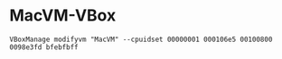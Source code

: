 # MacVM-VBox

```
VBoxManage modifyvm "MacVM" --cpuidset 00000001 000106e5 00100800 0098e3fd bfebfbff
```
